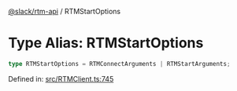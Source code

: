[@slack/rtm-api](../index.md) / RTMStartOptions

# Type Alias: RTMStartOptions

```ts
type RTMStartOptions = RTMConnectArguments | RTMStartArguments;
```

Defined in: [src/RTMClient.ts:745](https://github.com/slackapi/node-slack-sdk/blob/main/packages/rtm-api/src/RTMClient.ts#L745)
